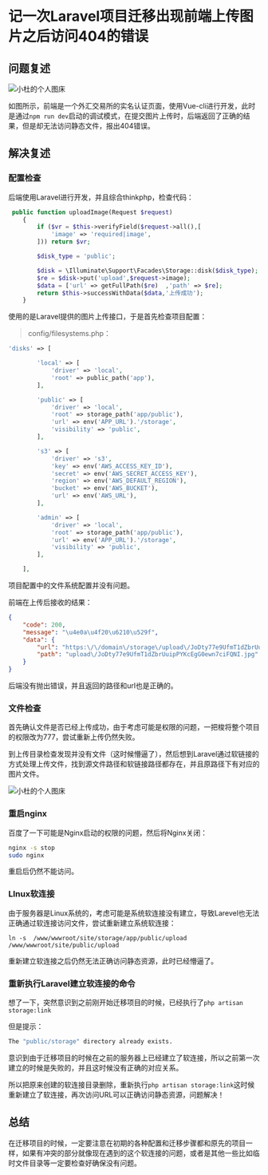 # 记一次Laravel项目迁移出现前端上传图片之后访问404的错误



## 问题复述

![小杜的个人图床](http://src.xiaodu0.com/2024/02/01/cbf5845ee386dc1aac9a8762d595ae86.png)

如图所示，前端是一个外汇交易所的实名认证页面，使用Vue-cli进行开发，此时是通过`npm run dev`启动的调试模式，在提交图片上传时，后端返回了正确的结果，但是却无法访问静态文件，报出404错误。



## 解决复述

### 配置检查

后端使用Laravel进行开发，并且综合thinkphp，检查代码：

```php
 public function uploadImage(Request $request)
    {
        if ($vr = $this->verifyField($request->all(),[
            'image' => 'required|image',
        ])) return $vr;

        $disk_type = 'public';

        $disk = \Illuminate\Support\Facades\Storage::disk($disk_type);
        $re = $disk->put('upload',$request->image);
        $data = ['url' => getFullPath($re)  ,'path' => $re];
        return $this->successWithData($data,'上传成功');
    }
```

使用的是Laravel提供的图片上传接口，于是首先检查项目配置：

> config/filesystems.php：

```PHP
'disks' => [

        'local' => [
            'driver' => 'local',
            'root' => public_path('app'),
        ],

        'public' => [
            'driver' => 'local',
            'root' => storage_path('app/public'),
            'url' => env('APP_URL').'/storage',
            'visibility' => 'public',
        ],

        's3' => [
            'driver' => 's3',
            'key' => env('AWS_ACCESS_KEY_ID'),
            'secret' => env('AWS_SECRET_ACCESS_KEY'),
            'region' => env('AWS_DEFAULT_REGION'),
            'bucket' => env('AWS_BUCKET'),
            'url' => env('AWS_URL'),
        ],

        'admin' => [
            'driver' => 'local',
            'root' => storage_path('app/public'),
            'url' => env('APP_URL').'/storage',
            'visibility' => 'public',
        ],

    ],
```

项目配置中的文件系统配置并没有问题。

前端在上传后接收的结果：

```json
{
    "code": 200,
    "message": "\u4e0a\u4f20\u6210\u529f",
    "data": {
        "url": "https:\/\/domain\/storage\/upload\/JoDty77e9UfmT1dZbrUuipPYKcEgG0ewn7ciFQNI.jpg",
        "path": "upload\/JoDty77e9UfmT1dZbrUuipPYKcEgG0ewn7ciFQNI.jpg"
    }
}
```

后端没有抛出错误，并且返回的路径和url也是正确的。



### 文件检查

首先确认文件是否已经上传成功，由于考虑可能是权限的问题，一把梭将整个项目的权限改为777，尝试重新上传仍然失败。

到上传目录检查发现并没有文件（这时候懵逼了），然后想到Laravel通过软链接的方式处理上传文件，找到源文件路径和软链接路径都存在，并且原路径下有对应的图片文件。

![小杜的个人图床](http://src.xiaodu0.com/2024/02/01/b195329ef1329c71addc456716e6741a.png)



### 重启nginx

百度了一下可能是Nginx启动的权限的问题，然后将Nginx关闭：

```bash
nginx -s stop
sudo nginx
```

重启后仍然不能访问。



### LInux软连接

由于服务器是Linux系统的，考虑可能是系统软连接没有建立，导致Larevel也无法正确通过软连接访问文件，尝试重新建立系统软连接：

```
ln -s  /www/wwwroot/site/storage/app/public/upload /www/wwwroot/site/public/upload
```

重新建立软连接之后仍然无法正确访问静态资源，此时已经懵逼了。



### 重新执行Laravel建立软连接的命令

想了一下，突然意识到之前刚开始迁移项目的时候，已经执行了`php artisan storage:link`

但是提示：

```bash
The "public/storage" directory already exists.
```

意识到由于迁移项目的时候在之前的服务器上已经建立了软连接，所以之前第一次建立的时候是失败的，并且这时候没有正确的对应关系。

所以把原来创建的软连接目录删除，重新执行`php artisan storage:link`这时候重新建立了软连接，再次访问URL可以正确访问静态资源，问题解决！



## 总结

在迁移项目的时候，一定要注意在初期的各种配置和迁移步骤都和原先的项目一样，如果有冲突的部分就像现在遇到的这个软连接的问题，或者是其他一些比如临时文件目录等一定要检查好确保没有问题。


